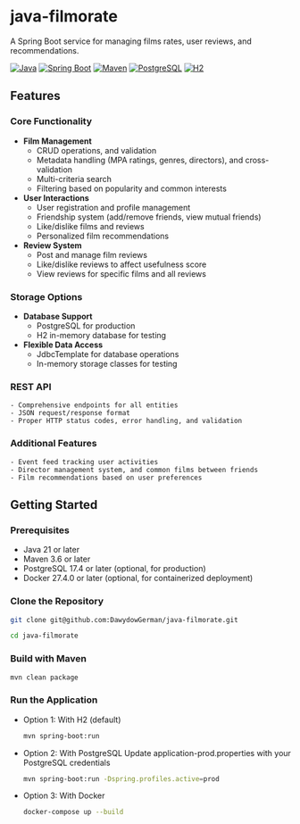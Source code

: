 # java-filmorate

A Spring Boot service for managing films rates, user reviews, and recommendations.

[![Java](https://img.shields.io/badge/Java-21-blue.svg)](https://www.oracle.com/java/)
[![Spring Boot](https://img.shields.io/badge/Spring_Boot-3.2.4-green.svg)](https://spring.io/projects/spring-boot)
[![Maven](https://img.shields.io/badge/Maven-3.6-red.svg)](https://maven.apache.org)
[![PostgreSQL](https://img.shields.io/badge/PostgreSQL-17.4-blue.svg)](https://www.postgresql.org)
[![H2](https://img.shields.io/badge/H2_Database-2.2.224-lightgrey.svg)](https://www.h2database.com)

## Features

### Core Functionality
- **Film Management**
    - CRUD operations, and validation
    - Metadata handling (MPA ratings, genres, directors), and cross-validation
    - Multi-criteria search
    - Filtering based on popularity and common interests
- **User Interactions**
    - User registration and profile management
    - Friendship system (add/remove friends, view mutual friends)
    - Like/dislike films and reviews
    - Personalized film recommendations
- **Review System**
    - Post and manage film reviews
    - Like/dislike reviews to affect usefulness score
    - View reviews for specific films and all reviews

### Storage Options
- **Database Support**
    - PostgreSQL for production
    - H2 in-memory database for testing
- **Flexible Data Access**
    - JdbcTemplate for database operations
    - In-memory storage classes for testing

### REST API
    - Comprehensive endpoints for all entities
    - JSON request/response format
    - Proper HTTP status codes, error handling, and validation

### Additional Features
    - Event feed tracking user activities
    - Director management system, and common films between friends
    - Film recommendations based on user preferences


## Getting Started

### Prerequisites
- Java 21 or later
- Maven 3.6 or later
- PostgreSQL 17.4 or later (optional, for production)
- Docker 27.4.0 or later (optional, for containerized deployment)

### Clone the Repository
  ```sh
git clone git@github.com:DawydowGerman/java-filmorate.git
  ```
  ```sh
  cd java-filmorate
  ```

### Build with Maven
  ```sh
  mvn clean package
  ```

### Run the Application

- Option 1: With H2 (default)
  ```sh
  mvn spring-boot:run
  ```

- Option 2: With PostgreSQL
  Update application-prod.properties with your PostgreSQL credentials
  ```sh
  mvn spring-boot:run -Dspring.profiles.active=prod
  ```

- Option 3: With Docker
  ```sh
  docker-compose up --build
  ```